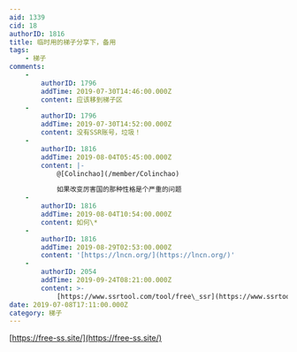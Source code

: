 ```yaml
---
aid: 1339
cid: 18
authorID: 1816
title: 临时用的梯子分享下，备用
tags:
    - 梯子
comments:
    -
        authorID: 1796
        addTime: 2019-07-30T14:46:00.000Z
        content: 应该移到梯子区
    -
        authorID: 1796
        addTime: 2019-07-30T14:52:00.000Z
        content: 没有SSR账号，垃圾！
    -
        authorID: 1816
        addTime: 2019-08-04T05:45:00.000Z
        content: |-
            @[Colinchao](/member/Colinchao)

            如果改变厉害国的那种性格是个严重的问题
    -
        authorID: 1816
        addTime: 2019-08-04T10:54:00.000Z
        content: 如何\*
    -
        authorID: 1816
        addTime: 2019-08-29T02:53:00.000Z
        content: '[https://lncn.org/](https://lncn.org/)'
    -
        authorID: 2054
        addTime: 2019-09-24T08:21:00.000Z
        content: >-
            [https://www.ssrtool.com/tool/free\_ssr](https://www.ssrtool.com/tool/free_ssr)
date: 2019-07-08T17:11:00.000Z
category: 梯子
---
```


[https://free-ss.site/](https://free-ss.site/)

